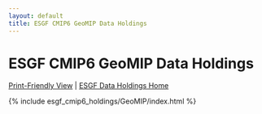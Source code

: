 ```yaml
---
layout: default
title: ESGF CMIP6 GeoMIP Data Holdings
---
```


# ESGF CMIP6 GeoMIP Data Holdings

[Print-Friendly View](print_view.html)  \|  [ESGF Data Holdings Home](../)

{% include esgf_cmip6_holdings/GeoMIP/index.html %}
